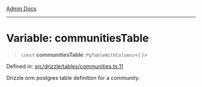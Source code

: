 [Admin Docs](/)

***

# Variable: communitiesTable

> `const` **communitiesTable**: `PgTableWithColumns`\<\{ \}\>

Defined in: [src/drizzle/tables/communities.ts:11](https://github.com/Sourya07/talawa-api/blob/cfbd515d04ffba748b09232a33807f1845dd1878/src/drizzle/tables/communities.ts#L11)

Drizzle orm postgres table definition for a community.
